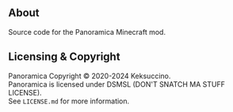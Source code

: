 ## About

Source code for the Panoramica Minecraft mod.

## Licensing & Copyright

Panoramica Copyright © 2020-2024 Keksuccino.<br>
Panoramica is licensed under DSMSL (DON'T SNATCH MA STUFF LICENSE).<br>
See `LICENSE.md` for more information.
